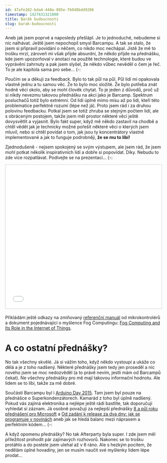 ```yaml
---
id: 47afe102-bda4-448a-895e-fb948bdd9206
timestamp: 1427631321000
title: Barák budoucnosti
slug: barak-budoucnosti
---
```

Aneb jak jsem poprvé a naposledy přešlápl. Je to jednoduché, nebudeme si nic nalhávat. Ještě jsem nepochopil smysl Barcampu. A tak se stalo, že jsem si připravil povídání o něčem, co nikdo moc nechápal. Jistě že mě to trošku mrzí, zároveň mi však přijde absurdní, že někdo přijde na přednášku, kde jsem upozorňoval v anotaci na použité technologie, které budou ve vyprávění zahrnuty a pak jsem slyšel, že někdo vůbec nevěděl o čem je řeč. To je ale kapitola sama pro sebe... (-:

Poučím se a děkuji za feedback. Bylo to tak půl na půl. Půl lidí mi opakovala vlastně jednu a tu samou věc. Že to bylo moc složité. Že bylo potřeba znát hodně věcí okolo, aby se mohl člověk chytat. To je jeden z důvodů, proč už si nikdy nevezmu takovou přednášku na akci jako je Barcamp. Spektrum posluchačů totiž bylo extrémní. Od lidí úplně mimo mísu až po lidi, kteří této problematice perfektně rozumí (lépe než já). Proto jsem rád i za druhou polovinu feedbacku. Potkal jsem se totiž zhruba se stejným počtem lidí, ale s obráceným postojem, takže jsem měl prostor některé věci ještě dovysvětlit a vyjasnit. Bylo fakt super, když mě někdo zastavil na chodbě a chtěl vědět jak je technicky možné pořešit některé věci o kterých jsem mluvil, nebo si chtěl povídat o tom, jak jsou ty koncentrátory vlastně implementované a jak to funguje podrobněji, **že se mu to líbí!**

Zjednodušeně - nejsem spokojený se svým výstupem, ale jsem rád, že jsem mohl potkat několik inspirativních lidí a dobře si popovídat. Díky. Nebudu to zde více rozpatlávat. Podívejte se na prezentaci... (-:

<iframe src="//www.slideshare.net/slideshow/embed_code/46412746" width="752" height="462" frameborder="0" marginwidth="0" marginheight="0" scrolling="no" style="border:1px solid #CCC; border-width:1px; margin-bottom:5px; max-width: 100%;" allowfullscreen> </iframe>

Přikládám ještě odkazy na zmiňovaný [referenční manuál](http://www.st.com/web/en/resource/technical/document/reference_manual/DM00031020.pdf) od mikrokontrolérů a dokument pojednávající o myšlence Fog Computingu: [Fog Computing and Its Role in the Internet of Things](http://conferences.sigcomm.org/sigcomm/2012/paper/mcc/p13.pdf).

# A co ostatní přednášky?

No tak všechny skvělé. Já si vážím toho, když někdo vystoupí a ukáže co dělá a je z toho nadšený. Některé přednášky jsem tedy jen proseděl a nic nového jsem se moc nedozvěděl (a to právě nevím, jestli mám od Barcampů čekat). Ne všechny přednášky pro mě mají takovou informační hodnotu. Ale lidem se to líbí, takže za mě dobré.

Součástí Barcampu byl i [Arduino Day 2015](https://day.arduino.cc/#/). Tam jsem byl pouze na přednášce o Superkondenzátorech. Kamarád z toho byl úplně nadšený. Pokud vás zajímá elektronika a nejlépe ještě rádi bastlíte, tak doporučuji vyhledat si záznam. Já osobně považuji za nejlepší přednášky [8 a půl roku přednášení pro Microsoft](https://plzenskybarcamp.cz/2015/prednasky/5cd9cd30) a [Od zadání k release za dva dny: jak se programuje v novinách](https://plzenskybarcamp.cz/2015/prednasky/8eba3b56) aneb jak se hledá balanc mezi náprasem a perfektním kódem... (-:

A když opomenu přednášky? No tak Afterparty byla super. I zde jsem měl příležitost prohodit pár zajímavých rozhovorů. Nakonec se to trošku protáhlo a do postele jsem ulehal až v 6 ráno. Ale s hezkým pocitem, že nedělám úplné hovadiny, jen se musím naučit své myšlenky lidem lépe prodat...
